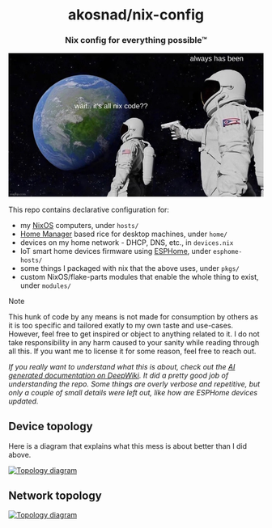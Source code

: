 <div align="center">
  <h1>akosnad/nix-config</h1>
  <h3>Nix config for everything possible™</h3>
</div>

<div align="center">
  <img src="assets/all.jpg" alt="It's all nix code??" width=512/>
</div>


This repo contains declarative configuration for:
- my [NixOS](https://nixos.org/) computers, under `hosts/`
- [Home Manager](https://github.com/nix-community/home-manager) based rice for desktop machines, under `home/`
- devices on my home network - DHCP, DNS, etc., in `devices.nix`
- IoT smart home devices firmware using [ESPHome](https://esphome.io), under `esphome-hosts/`
- some things I packaged with nix that the above uses, under `pkgs/`
- custom NixOS/flake-parts modules that enable the whole thing to exist, under `modules/`

> [!NOTE]
> This hunk of code by any means is not made for consumption by others as it is too specific and tailored exatly to my own taste and use-cases.
> However, feel free to get inspired or object to anything related to it. I do not take responsibility in any harm
> caused to your sanity while reading through all this. If you want me to license it for some reason, feel free to reach out.

*If you really want to understand what this is about, check out the [AI generated documentation on DeepWiki](https://deepwiki.com/akosnad/nix-config).
It did a pretty good job of understanding the repo. Some things are overly verbose and repetitive, but only a couple of small details were left out, like how are ESPHome devices updated.*

## Device topology

Here is a diagram that explains what this mess is about better than I did above.

[![Topology diagram](https://topology-diagram.akos-23c.workers.dev/main.svg)](https://topology-diagram.akos-23c.workers.dev/main.svg)

## Network topology

[![Topology diagram](https://topology-diagram.akos-23c.workers.dev/network.svg)](https://topology-diagram.akos-23c.workers.dev/network.svg)
